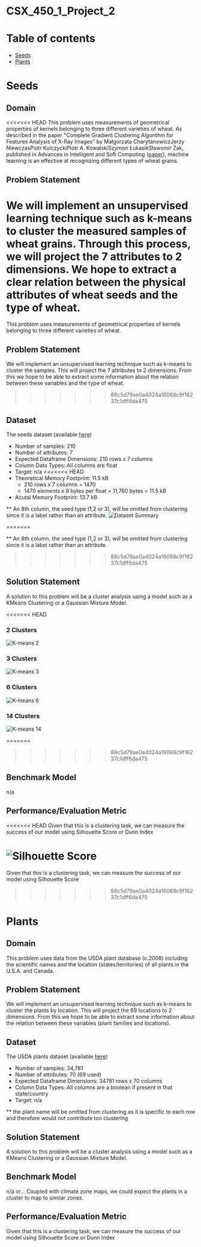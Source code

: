 # CSX_450_1_Project_2

Table of contents
=================
  
  * [Seeds](#seeds)
  * [Plants](#plants)


Seeds
=====

## Domain

<<<<<<< HEAD
This problem uses measurements of geometrical properties of kernels belonging to three different varieties of wheat. As described in the paper "Complete Gradient Clustering Algorithm for Features Analysis of X-Ray Images" by Małgorzata CharytanowiczJerzy NiewczasPiotr KulczyckiPiotr A. KowalskiSzymon ŁukasikSławomir Żak, published in  Advances in Intelligent and Soft Computing ([paper](https://link.springer.com/chapter/10.1007/978-3-642-13105-9_2)), machine learning is an effective at recognizing different types of wheat grains.


## Problem Statement

We will implement an unsupervised learning technique such as k-means to cluster the measured samples of wheat grains. Through this process, we will project the 7 attributes to 2 dimensions. We hope to extract a clear relation between the physical attributes of wheat seeds and the type of wheat.
=======
This problem uses measurements of geometrical properties of kernels belonging to three different varieties of wheat. 

## Problem Statement

We will implement an unsupervised learning technique such as k-means to cluster the samples. This will project the 7 attributes to 2 dimensions. From this we hope to be able to extract some information about the relation between these variables and the type of wheat.
>>>>>>> 88c5d79ae0a4024a16068c9f16237c1dff6da475


## Dataset

The seeds dataset (available [here](http://archive.ics.uci.edu/ml/datasets/seeds/))

- Number of samples: 210 
- Number of attributes: 7
- Expected Dataframe Dimensions: 210 rows x 7 columns
- Column Data Types: All columns are float
- Target: n/a
<<<<<<< HEAD
- Theoretical Memory Footprint: 11.5 kB
   - 210 rows x 7 columns = 1470
   - 1470 elements x 8 bytes per float = 11,760 bytes = 11.5 kB
- Acutal Memory Footprint: 13.7 kB

** An 8th column, the seed type (1,2 or 3), will be omitted from clustering since it is a label rather than an attribute.
![Dataset Summary](images/seeds-dataset-summary.png "R dataset summary")

=======

** An 8th column, the seed type (1,2 or 3), will be omitted from clustering since it is a label rather than an attribute.
>>>>>>> 88c5d79ae0a4024a16068c9f16237c1dff6da475


## Solution Statement

A solution to this problem will be a cluster analysis using a model such as a KMeans Clustering or a Gaussian Mixture Model. 

<<<<<<< HEAD
### 2 Clusters
![K-means 2](images/seeds-2-clusters.png "K-means of 2 clusters")
### 3 Clusters
![K-means 3](images/seeds-3-clusters.png "K-means of 3 clusters")
### 6 Clusters
![K-means 6](images/seeds-6-clusters.png "K-means of 6 clusters")
### 14 Clusters
![K-means 14](images/seeds-14-clusters.png "K-means of 14 clusters")

=======
>>>>>>> 88c5d79ae0a4024a16068c9f16237c1dff6da475

## Benchmark Model

n/a


## Performance/Evaluation Metric

<<<<<<< HEAD
Given that this is a clustering task, we can measure the success of our model using Silhouette Score or Dunn Index

![Silhouette Score](images/seeds-silhouette.png "Silhouette scores for K-means clusters")
=======
Given that this is a clustering task, we can measure the success of our model using Silhouette Score

>>>>>>> 88c5d79ae0a4024a16068c9f16237c1dff6da475






# Plants

## Domain

This problem uses data from the USDA plant database (c.2008) including the scientific names and the location (states/territories) of all plants in the U.S.A. and Canada.

## Problem Statement

We will implement an unsupervised learning technique such as k-means to cluster the plants by location. This will project the 69 locations to 2 dimensions. From this we hope to be able to extract some information about the relation between these variables (plant families and locations). 


## Dataset

The USDA plants dataset (available [here](https://archive.ics.uci.edu/ml/machine-learning-databases/plants/))

- Number of samples: 34,781 
- Number of attributes: 70 (69 used)
- Expected Dataframe Dimensions: 34781 rows x 70 columns
- Column Data Types: All columns are a boolean if present in that state/country
- Target: n/a

** the plant name will be omitted from clustering as it is specific to each row and therefore would not contribute too clustering


## Solution Statement

A solution to this problem will be a cluster analysis using a model such as a KMeans Clustering or a Gaussian Mixture Model. 


## Benchmark Model

n/a 
or...
Coupled with climate zone maps, we could expect the plants in a cluster to map to similar zones.


## Performance/Evaluation Metric

Given that this is a clustering task, we can measure the success of our model using Silhouette Score or Dunn Index
